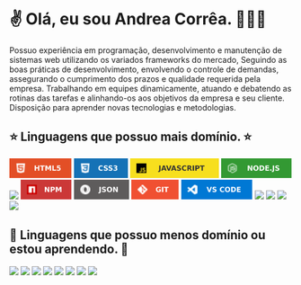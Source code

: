 <meta charset=”UTF-8″>
<h1>&#x270C;&#xFE0F; Olá, eu sou Andrea Corrêa. &#x1F436;&#x1F469;&#x200D;&#x1F4BB;</h1>

Possuo experiência em programação, desenvolvimento e 
manutenção de sistemas web utilizando os variados frameworks do mercado, 
Seguindo as boas práticas de desenvolvimento, envolvendo o controle de demandas, 
assegurando o cumprimento dos prazos e qualidade requerida pela empresa. 
Trabalhando em equipes dinamicamente, atuando e debatendo as rotinas das tarefas e 
alinhando-os aos objetivos da empresa e seu cliente. 
Disposição para aprender novas tecnologias e metodologias.

<h2>&#x2B50 Linguagens que possuo mais domínio. &#x2B50</h2>

<a href="https://developer.mozilla.org/docs/Web/HTML"><img height= "35" src= "https://raw.githubusercontent.com/andreacorrea10/Andrea-Correa/1d2f62801a2748231dccfa6fddf4d951139c2ce5/images/html.svg"></a>
<a href="https://developer.mozilla.org/docs/Web/CSS"><img height= "35" src= "https://raw.githubusercontent.com/andreacorrea10/Andrea-Correa/1d2f62801a2748231dccfa6fddf4d951139c2ce5/images/css.svg"></a>
<a href="https://www.javascript.com/"><img height= "35" src= "https://raw.githubusercontent.com/andreacorrea10/Andrea-Correa/1d2f62801a2748231dccfa6fddf4d951139c2ce5/images/javascripit.svg"></a>
<a href="https://nodejs.org/en/"><img height= "35" src= "https://raw.githubusercontent.com/andreacorrea10/Andrea-Correa/1d2f62801a2748231dccfa6fddf4d951139c2ce5/images/nodejs.svg"></a>
<a href="https://www.typescriptlang.org/"><img height= "35" src= "https://raw.githubusercontent.com/andreacorrea10/andreacorrea10/0a79d5d1c386ea53590a0b6fe0a1ae0f81f61825/images/typescript.svg"></a>
<a href="https://www.npmjs.com/"><img height= "35" src= "https://raw.githubusercontent.com/andreacorrea10/Andrea-Correa/1d2f62801a2748231dccfa6fddf4d951139c2ce5/images/npm.svg"></a>
<a href="https://www.json.org/json-en.html"><img height= "35" src= "https://raw.githubusercontent.com/andreacorrea10/Andrea-Correa/1d2f62801a2748231dccfa6fddf4d951139c2ce5/images/json.svg"></a>
<a href="https://git-scm.com/"><img height= "35" src= "https://raw.githubusercontent.com/andreacorrea10/Andrea-Correa/1d2f62801a2748231dccfa6fddf4d951139c2ce5/images/git.svg"></a>
<a href="https://code.visualstudio.com/"><img height= "35" src= "https://raw.githubusercontent.com/andreacorrea10/Andrea-Correa/1d2f62801a2748231dccfa6fddf4d951139c2ce5/images/vs.svg"></a>
<a href="https://wordpress.org/"><img height= "35" src= "https://raw.githubusercontent.com/andreacorrea10/andreacorrea10/main/images/wpress.png"></a>
<a href="https://woocommerce.com/"><img height= "35" src= "https://raw.githubusercontent.com/andreacorrea10/andreacorrea10/main/images/woo.png"></a>
<a href="https://www.mongodb.com/"><img height= "35" src= "https://raw.githubusercontent.com/andreacorrea10/andreacorrea10/1737434cd06f4d29bc7e8e514487d3e28e34cc13/images/mongodb.svg"></a>
<a href="https://www.mysql.com/"><img height= "35" src= "https://raw.githubusercontent.com/andreacorrea10/andreacorrea10/1737434cd06f4d29bc7e8e514487d3e28e34cc13/images/mysql2.svg"></a>




<h2>&#x1F4DD Linguagens que possuo menos domínio ou estou aprendendo. &#x1F4DD</h2>
 
<a href="https://www.python.org/"><img height= "35" src= "https://raw.githubusercontent.com/andreacorrea10/andreacorrea10/0a79d5d1c386ea53590a0b6fe0a1ae0f81f61825/images/python.svg"></a>
<a href="https://www.docker.com/"><img height= "35" src= "https://raw.githubusercontent.com/andreacorrea10/andreacorrea10/0a79d5d1c386ea53590a0b6fe0a1ae0f81f61825/images/docker.svg"></a>
<a href="https://reactjs.org/"><img height= "35" src= "https://raw.githubusercontent.com/andreacorrea10/andreacorrea10/0a79d5d1c386ea53590a0b6fe0a1ae0f81f61825/images/react.svg"></a>
<a href="https://reactnative.dev/"><img height= "35" src= "https://raw.githubusercontent.com/andreacorrea10/andreacorrea10/0a79d5d1c386ea53590a0b6fe0a1ae0f81f61825/images/react%20native.svg"></a>
<a href="https://sass-lang.com/"><img height= "35" src= "https://raw.githubusercontent.com/andreacorrea10/andreacorrea10/0a79d5d1c386ea53590a0b6fe0a1ae0f81f61825/images/sass.svg"></a>
<a href="https://tailwindcss.com/"><img height= "35" src= "https://raw.githubusercontent.com/andreacorrea10/andreacorrea10/0a79d5d1c386ea53590a0b6fe0a1ae0f81f61825/images/tailwind%20css.svg"></a>
<a href="https://www.android.com/"><img height= "35" src= "https://raw.githubusercontent.com/andreacorrea10/andreacorrea10/0a79d5d1c386ea53590a0b6fe0a1ae0f81f61825/images/android.svg"></a>
<a href="https://www.apple.com/ios/"><img height= "35" src= "https://raw.githubusercontent.com/andreacorrea10/andreacorrea10/0a79d5d1c386ea53590a0b6fe0a1ae0f81f61825/images/ios.svg"></a>



